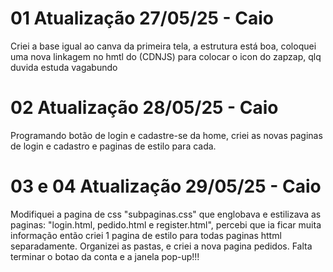 # 01 Atualização 27/05/25 - Caio
Criei a base igual ao canva da primeira tela, a estrutura está boa, coloquei uma nova linkagem no hmtl do (CDNJS) para colocar o icon do zapzap, qlq duvida estuda vagabundo

# 02 Atualização 28/05/25 - Caio
Programando botão de login e cadastre-se da home, criei as novas paginas de login e cadastro e paginas de estilo para cada.

# 03 e 04 Atualização 29/05/25 - Caio
Modifiquei a pagina de css "subpaginas.css" que englobava e estilizava as paginas: "login.html, pedido.html e register.html", percebi que ia ficar muita informação então criei 1 pagina de estilo para todas paginas httml separadamente. Organizei as pastas, e criei a nova pagina pedidos. Falta terminar o botao da conta e a janela pop-up!!!